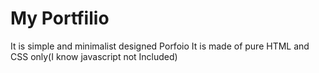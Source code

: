 # My Portfilio
It is simple and minimalist designed Porfoio
It is made of pure HTML and CSS only(I know javascript not Included)